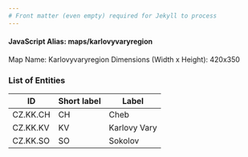 ```yaml
---
# Front matter (even empty) required for Jekyll to process
---
```


#### JavaScript Alias: maps/karlovyvaryregion

Map Name: Karlovyvaryregion
Dimensions (Width x Height): 420x350





### List of Entities

ID | Short label | Label
---|---|---|
CZ.KK.CH|CH|Cheb
CZ.KK.KV|KV|Karlovy Vary
CZ.KK.SO|SO|Sokolov

